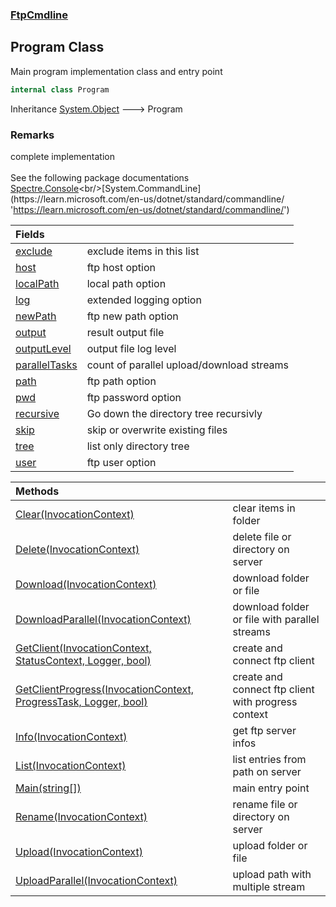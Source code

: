 ### [FtpCmdline](FtpCmdline.md 'FtpCmdline')

## Program Class

Main program implementation class and entry point

```csharp
internal class Program
```

Inheritance [System.Object](https://docs.microsoft.com/en-us/dotnet/api/System.Object 'System.Object') &#129106; Program

### Remarks
complete implementation <br/>  
See the following package documentations <br/>[Spectre.Console](https://spectreconsole.net 'https://spectreconsole.net')<br/>[System.CommandLine](https://learn.microsoft.com/en-us/dotnet/standard/commandline/ 'https://learn.microsoft.com/en-us/dotnet/standard/commandline/')

| Fields | |
| :--- | :--- |
| [exclude](Program.exclude.md 'FtpCmdline.Program.exclude') | exclude items in this list |
| [host](Program.host.md 'FtpCmdline.Program.host') | ftp host option |
| [localPath](Program.localPath.md 'FtpCmdline.Program.localPath') | local path option |
| [log](Program.log.md 'FtpCmdline.Program.log') | extended logging option |
| [newPath](Program.newPath.md 'FtpCmdline.Program.newPath') | ftp new path option |
| [output](Program.output.md 'FtpCmdline.Program.output') | result output file |
| [outputLevel](Program.outputLevel.md 'FtpCmdline.Program.outputLevel') | output file log level |
| [parallelTasks](Program.parallelTasks.md 'FtpCmdline.Program.parallelTasks') | count of parallel upload/download streams |
| [path](Program.path.md 'FtpCmdline.Program.path') | ftp path option |
| [pwd](Program.pwd.md 'FtpCmdline.Program.pwd') | ftp password  option |
| [recursive](Program.recursive.md 'FtpCmdline.Program.recursive') | Go down the directory tree recursivly |
| [skip](Program.skip.md 'FtpCmdline.Program.skip') | skip or overwrite existing files |
| [tree](Program.tree.md 'FtpCmdline.Program.tree') | list only directory tree |
| [user](Program.user.md 'FtpCmdline.Program.user') | ftp user option |

| Methods | |
| :--- | :--- |
| [Clear(InvocationContext)](Program.Clear(InvocationContext).md 'FtpCmdline.Program.Clear(System.CommandLine.Invocation.InvocationContext)') | clear items in folder |
| [Delete(InvocationContext)](Program.Delete(InvocationContext).md 'FtpCmdline.Program.Delete(System.CommandLine.Invocation.InvocationContext)') | delete file or directory on server |
| [Download(InvocationContext)](Program.Download(InvocationContext).md 'FtpCmdline.Program.Download(System.CommandLine.Invocation.InvocationContext)') | download folder or file |
| [DownloadParallel(InvocationContext)](Program.DownloadParallel(InvocationContext).md 'FtpCmdline.Program.DownloadParallel(System.CommandLine.Invocation.InvocationContext)') | download folder or file with parallel streams |
| [GetClient(InvocationContext, StatusContext, Logger, bool)](Program.GetClient(InvocationContext,StatusContext,Logger,bool).md 'FtpCmdline.Program.GetClient(System.CommandLine.Invocation.InvocationContext, Spectre.Console.StatusContext, FtpCmdline.Logger, bool)') | create and connect ftp client |
| [GetClientProgress(InvocationContext, ProgressTask, Logger, bool)](Program.GetClientProgress(InvocationContext,ProgressTask,Logger,bool).md 'FtpCmdline.Program.GetClientProgress(System.CommandLine.Invocation.InvocationContext, Spectre.Console.ProgressTask, FtpCmdline.Logger, bool)') | create and connect ftp client with progress context |
| [Info(InvocationContext)](Program.Info(InvocationContext).md 'FtpCmdline.Program.Info(System.CommandLine.Invocation.InvocationContext)') | get ftp server infos |
| [List(InvocationContext)](Program.List(InvocationContext).md 'FtpCmdline.Program.List(System.CommandLine.Invocation.InvocationContext)') | list entries from path on server |
| [Main(string[])](Program.Main(string[]).md 'FtpCmdline.Program.Main(string[])') | main entry point |
| [Rename(InvocationContext)](Program.Rename(InvocationContext).md 'FtpCmdline.Program.Rename(System.CommandLine.Invocation.InvocationContext)') | rename file or directory on server |
| [Upload(InvocationContext)](Program.Upload(InvocationContext).md 'FtpCmdline.Program.Upload(System.CommandLine.Invocation.InvocationContext)') | upload folder or file |
| [UploadParallel(InvocationContext)](Program.UploadParallel(InvocationContext).md 'FtpCmdline.Program.UploadParallel(System.CommandLine.Invocation.InvocationContext)') | upload path with multiple stream |
